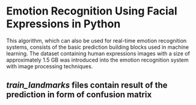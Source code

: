 # Emotion Recognition Using Facial Expressions in Python

This algorithm, which can also be used for real-time emotion recognition systems, consists of the basic prediction building blocks used in machine learning.
The dataset containing human expressions images with a size of approximately 1.5 GB was introduced into the emotion recognition system with image processing techniques.

##  *train_landmarks* files contain result of the prediction in form of confusion matrix 
